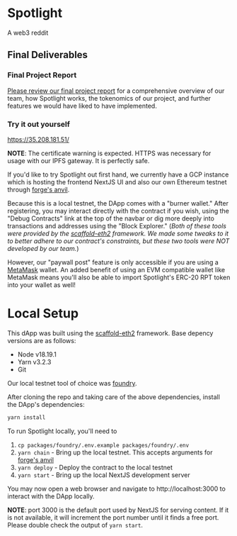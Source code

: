 # Spotlight
A web3 reddit

## Final Deliverables

### Final Project Report
[Please review our final project report](final-project-deliverables/COMS6998%20Fall%202024%20-%20Group%2011%20-%20Spotlight%20Final%20Project%20Report.pdf) for
a comprehensive overview of our team, how Spotlight works, the tokenomics of our project, and further features we would have liked to have implemented.

### Try it out yourself
https://35.208.181.51/

**NOTE**: The certificate warning is expected. HTTPS was necessary for usage with our IPFS gateway. It is perfectly safe.

If you'd like to try Spotlight out first hand, we currently have a GCP instance which is hosting the frontend NextJS UI and also our own Ethereum testnet through [forge's anvil](https://book.getfoundry.sh/reference/anvil/).

Because this is a local testnet, the DApp comes with a "burner wallet." After registering, you may interact directly with the contract if you wish,
using the "Debug Contracts" link at the top of the navbar or dig more deeply into transactions and addresses using the "Block Explorer."
(_Both of these tools were provided by the [scaffold-eth2](https://docs.scaffoldeth.io/quick-start/installation) framework. We made some tweaks to it to better
adhere to our contract's constraints, but these two tools were NOT developed by our team._)

However, our "paywall post" feature is only accessible if you are using a [MetaMask](https://metamask.io/) wallet. An added benefit of using an EVM compatible
wallet like MetaMask means you'll also be able to import Spotlight's ERC-20 RPT token into your wallet as well!


# Local Setup

This dApp was built using the [scaffold-eth2](https://docs.scaffoldeth.io/quick-start/installation) framework. Base
depency versions are as follows:
* Node v18.19.1
* Yarn v3.2.3
* Git

Our local testnet tool of choice was [foundry](https://book.getfoundry.sh/getting-started/installation).

After cloning the repo and taking care of the above dependencies, install the DApp's dependencies:
```sh
yarn install
```

To run Spotlight locally, you'll need to 
1. `cp packages/foundry/.env.example packages/foundry/.env`
2. `yarn chain` - Bring up the local testnet. This accepts arguments for [forge's anvil](https://book.getfoundry.sh/reference/anvil/)
3. `yarn deploy` - Deploy the contract to the local testnet
4. `yarn start` - Bring up the local NextJS development server

You may now open a web browser and navigate to http://localhost:3000 to interact with the DApp locally.

**NOTE**: port 3000 is the default port used by NextJS for serving content. If it is not available, it will increment the port number
until it finds a free port. Please double check the output of `yarn start`.
